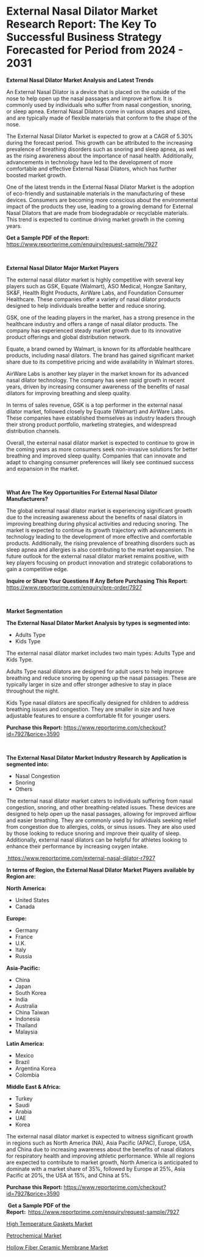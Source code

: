 <p><h1>External Nasal Dilator Market Research Report: The Key To Successful Business Strategy Forecasted for Period from 2024 - 2031</h1></p><p><strong>External Nasal Dilator Market Analysis and Latest Trends</strong></p>
<p><p>An External Nasal Dilator is a device that is placed on the outside of the nose to help open up the nasal passages and improve airflow. It is commonly used by individuals who suffer from nasal congestion, snoring, or sleep apnea. External Nasal Dilators come in various shapes and sizes, and are typically made of flexible materials that conform to the shape of the nose.</p><p>The External Nasal Dilator Market is expected to grow at a CAGR of 5.30% during the forecast period. This growth can be attributed to the increasing prevalence of breathing disorders such as snoring and sleep apnea, as well as the rising awareness about the importance of nasal health. Additionally, advancements in technology have led to the development of more comfortable and effective External Nasal Dilators, which has further boosted market growth.</p><p>One of the latest trends in the External Nasal Dilator Market is the adoption of eco-friendly and sustainable materials in the manufacturing of these devices. Consumers are becoming more conscious about the environmental impact of the products they use, leading to a growing demand for External Nasal Dilators that are made from biodegradable or recyclable materials. This trend is expected to continue driving market growth in the coming years.</p></p>
<p><strong>Get a Sample PDF of the Report:&nbsp;</strong> <a href="https://www.reportprime.com/enquiry/request-sample/7927">https://www.reportprime.com/enquiry/request-sample/7927</a></p>
<p>&nbsp;</p>
<p><strong>External Nasal Dilator Major Market Players</strong></p>
<p><p>The external nasal dilator market is highly competitive with several key players such as GSK, Equate (Walmart), ASO Medical, Hongze Sanitary, SK&F, Health Right Products, AirWare Labs, and Foundation Consumer Healthcare. These companies offer a variety of nasal dilator products designed to help individuals breathe better and reduce snoring.</p><p>GSK, one of the leading players in the market, has a strong presence in the healthcare industry and offers a range of nasal dilator products. The company has experienced steady market growth due to its innovative product offerings and global distribution network.</p><p>Equate, a brand owned by Walmart, is known for its affordable healthcare products, including nasal dilators. The brand has gained significant market share due to its competitive pricing and wide availability in Walmart stores.</p><p>AirWare Labs is another key player in the market known for its advanced nasal dilator technology. The company has seen rapid growth in recent years, driven by increasing consumer awareness of the benefits of nasal dilators for improving breathing and sleep quality.</p><p>In terms of sales revenue, GSK is a top performer in the external nasal dilator market, followed closely by Equate (Walmart) and AirWare Labs. These companies have established themselves as industry leaders through their strong product portfolio, marketing strategies, and widespread distribution channels.</p><p>Overall, the external nasal dilator market is expected to continue to grow in the coming years as more consumers seek non-invasive solutions for better breathing and improved sleep quality. Companies that can innovate and adapt to changing consumer preferences will likely see continued success and expansion in the market.</p></p>
<p>&nbsp;</p>
<p><strong>What Are The Key Opportunities For External Nasal Dilator Manufacturers?</strong></p>
<p><p>The global external nasal dilator market is experiencing significant growth due to the increasing awareness about the benefits of nasal dilators in improving breathing during physical activities and reducing snoring. The market is expected to continue its growth trajectory with advancements in technology leading to the development of more effective and comfortable products. Additionally, the rising prevalence of breathing disorders such as sleep apnea and allergies is also contributing to the market expansion. The future outlook for the external nasal dilator market remains positive, with key players focusing on product innovation and strategic collaborations to gain a competitive edge.</p></p>
<p><strong>Inquire or Share Your Questions If Any Before Purchasing This Report:</strong> <a href="https://www.reportprime.com/enquiry/pre-order/7927">https://www.reportprime.com/enquiry/pre-order/7927</a></p>
<p>&nbsp;</p>
<p><strong>Market Segmentation</strong></p>
<p><strong>The External Nasal Dilator Market Analysis by types is segmented into:</strong></p>
<p><ul><li>Adults Type</li><li>Kids Type</li></ul></p>
<p><p>The external nasal dilator market includes two main types: Adults Type and Kids Type. </p><p>Adults Type nasal dilators are designed for adult users to help improve breathing and reduce snoring by opening up the nasal passages. These are typically larger in size and offer stronger adhesive to stay in place throughout the night.</p><p>Kids Type nasal dilators are specifically designed for children to address breathing issues and congestion. They are smaller in size and have adjustable features to ensure a comfortable fit for younger users.</p></p>
<p><strong>Purchase this Report:&nbsp;</strong><a href="https://www.reportprime.com/checkout?id=7927&price=3590">https://www.reportprime.com/checkout?id=7927&price=3590</a></p>
<p>&nbsp;</p>
<p><strong>The External Nasal Dilator Market Industry Research by Application is segmented into:</strong></p>
<p><ul><li>Nasal Congestion</li><li>Snoring</li><li>Others</li></ul></p>
<p><p>The external nasal dilator market caters to individuals suffering from nasal congestion, snoring, and other breathing-related issues. These devices are designed to help open up the nasal passages, allowing for improved airflow and easier breathing. They are commonly used by individuals seeking relief from congestion due to allergies, colds, or sinus issues. They are also used by those looking to reduce snoring and improve their quality of sleep. Additionally, external nasal dilators can be helpful for athletes looking to enhance their performance by increasing oxygen intake.</p></p>
<p><a href="https://www.reportprime.com/external-nasal-dilator-r7927">&nbsp;https://www.reportprime.com/external-nasal-dilator-r7927</a></p>
<p><strong>In terms of Region, the External Nasal Dilator Market Players available by Region are:</strong></p>
<p>
    <p> <strong> North America: </strong>
        <ul>
            <li>United States</li>
            <li>Canada</li>
        </ul>
        </p> 
    <p> <strong> Europe: </strong>
        <ul>
            <li>Germany</li>
            <li>France</li>
            <li>U.K.</li>
            <li>Italy</li>
            <li>Russia</li>
        </ul>
        </p> 
    <p> <strong> Asia-Pacific: </strong>
        <ul>
            <li>China</li>
            <li>Japan</li>
            <li>South Korea</li>
            <li>India</li>
            <li>Australia</li>
            <li>China Taiwan</li>
            <li>Indonesia</li>
            <li>Thailand</li>
            <li>Malaysia</li>
        </ul>
        </p> 
    <p> <strong> Latin America: </strong>
        <ul>
            <li>Mexico</li>
            <li>Brazil</li>
            <li>Argentina Korea</li>
            <li>Colombia</li>
        </ul>
        </p> 
    <p> <strong> Middle East & Africa: </strong>
        <ul>
            <li>Turkey</li>
            <li>Saudi</li>
            <li>Arabia</li>
            <li>UAE</li>
            <li>Korea</li>
        </ul>
    </p>
    </p>
<p><p>The external nasal dilator market is expected to witness significant growth in regions such as North America (NA), Asia Pacific (APAC), Europe, USA, and China due to increasing awareness about the benefits of nasal dilators for respiratory health and improving athletic performance. While all regions are expected to contribute to market growth, North America is anticipated to dominate with a market share of 35%, followed by Europe at 25%, Asia Pacific at 20%, the USA at 15%, and China at 5%.</p></p>
<p><strong>Purchase this Report: </strong><a href="https://www.reportprime.com/checkout?id=7927&price=3590">https://www.reportprime.com/checkout?id=7927&price=3590</a></p>
<p>&nbsp;<strong>Get a Sample PDF of the Report:&nbsp;&nbsp;</strong><a href="https://www.reportprime.com/enquiry/request-sample/7927">https://www.reportprime.com/enquiry/request-sample/7927</a></p>
<p><strong></strong></p>
<p><p><a href="https://www.linkedin.com/pulse/high-temperature-gaskets-market-centers-aspects-growth-share-luonf?trackingId=IJcXPSIKLkVakMV%2BNtAmXQ%3D%3D">High Temperature Gaskets Market</a></p><p><a href="https://www.linkedin.com/pulse/petrochemical-market-size-evaluating-its-trends-growth-projections-aqiac?trackingId=bHbexHTfHL7ygauXp%2FzvCg%3D%3D">Petrochemical Market</a></p><p><a href="https://www.linkedin.com/pulse/hollow-fiber-ceramic-membrane-market-size-growth-segmentation-fb6wf?trackingId=cNi%2FntUBr2w3OgjgaWoKVw%3D%3D">Hollow Fiber Ceramic Membrane Market</a></p></p>